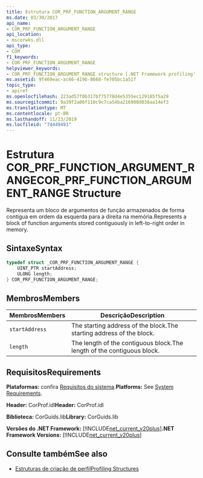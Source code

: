 ```yaml
---
title: Estrutura COR_PRF_FUNCTION_ARGUMENT_RANGE
ms.date: 03/30/2017
api_name:
- COR_PRF_FUNCTION_ARGUMENT_RANGE
api_location:
- mscorwks.dll
api_type:
- COM
f1_keywords:
- COR_PRF_FUNCTION_ARGUMENT_RANGE
helpviewer_keywords:
- COR_PRF_FUNCTION_ARGUMENT_RANGE structure [.NET Framework profiling'
ms.assetid: 9f469eac-ac66-419b-8668-fe705bc1a51f
topic_type:
- apiref
ms.openlocfilehash: 223ad57f0b317bf75778d4e5355ec129185f5a29
ms.sourcegitcommit: 9a39f2a06f110c9c7ca54ba216900d038aa14ef3
ms.translationtype: MT
ms.contentlocale: pt-BR
ms.lasthandoff: 11/23/2019
ms.locfileid: "74449491"
---
```

# <a name="cor_prf_function_argument_range-structure"></a><span data-ttu-id="5f000-102">Estrutura COR_PRF_FUNCTION_ARGUMENT_RANGE</span><span class="sxs-lookup"><span data-stu-id="5f000-102">COR_PRF_FUNCTION_ARGUMENT_RANGE Structure</span></span>
<span data-ttu-id="5f000-103">Representa um bloco de argumentos de função armazenados de forma contígua em ordem da esquerda para a direita na memória.</span><span class="sxs-lookup"><span data-stu-id="5f000-103">Represents a block of function arguments stored contiguously in left-to-right order in memory.</span></span>  
  
## <a name="syntax"></a><span data-ttu-id="5f000-104">Sintaxe</span><span class="sxs-lookup"><span data-stu-id="5f000-104">Syntax</span></span>  
  
```cpp  
typedef struct _COR_PRF_FUNCTION_ARGUMENT_RANGE {  
    UINT_PTR startAddress;  
    ULONG length;  
} COR_PRF_FUNCTION_ARGUMENT_RANGE;  
```  
  
## <a name="members"></a><span data-ttu-id="5f000-105">Membros</span><span class="sxs-lookup"><span data-stu-id="5f000-105">Members</span></span>  
  
|<span data-ttu-id="5f000-106">Membros</span><span class="sxs-lookup"><span data-stu-id="5f000-106">Members</span></span>|<span data-ttu-id="5f000-107">Descrição</span><span class="sxs-lookup"><span data-stu-id="5f000-107">Description</span></span>|  
|-------------|-----------------|  
|`startAddress`|<span data-ttu-id="5f000-108">The starting address of the block.</span><span class="sxs-lookup"><span data-stu-id="5f000-108">The starting address of the block.</span></span>|  
|`length`|<span data-ttu-id="5f000-109">The length of the contiguous block.</span><span class="sxs-lookup"><span data-stu-id="5f000-109">The length of the contiguous block.</span></span>|  
  
## <a name="requirements"></a><span data-ttu-id="5f000-110">Requisitos</span><span class="sxs-lookup"><span data-stu-id="5f000-110">Requirements</span></span>  
 <span data-ttu-id="5f000-111">**Plataformas:** confira [Requisitos do sistema](../../../../docs/framework/get-started/system-requirements.md).</span><span class="sxs-lookup"><span data-stu-id="5f000-111">**Platforms:** See [System Requirements](../../../../docs/framework/get-started/system-requirements.md).</span></span>  
  
 <span data-ttu-id="5f000-112">**Header:** CorProf.idl</span><span class="sxs-lookup"><span data-stu-id="5f000-112">**Header:** CorProf.idl</span></span>  
  
 <span data-ttu-id="5f000-113">**Biblioteca:** CorGuids.lib</span><span class="sxs-lookup"><span data-stu-id="5f000-113">**Library:** CorGuids.lib</span></span>  
  
 <span data-ttu-id="5f000-114">**Versões do .NET Framework:** [!INCLUDE[net_current_v20plus](../../../../includes/net-current-v20plus-md.md)]</span><span class="sxs-lookup"><span data-stu-id="5f000-114">**.NET Framework Versions:** [!INCLUDE[net_current_v20plus](../../../../includes/net-current-v20plus-md.md)]</span></span>  
  
## <a name="see-also"></a><span data-ttu-id="5f000-115">Consulte também</span><span class="sxs-lookup"><span data-stu-id="5f000-115">See also</span></span>

- [<span data-ttu-id="5f000-116">Estruturas de criação de perfil</span><span class="sxs-lookup"><span data-stu-id="5f000-116">Profiling Structures</span></span>](../../../../docs/framework/unmanaged-api/profiling/profiling-structures.md)
